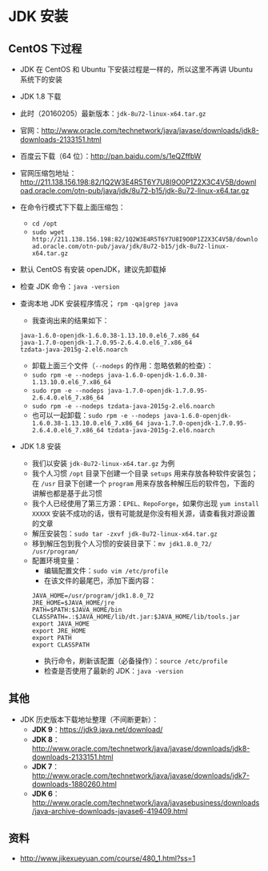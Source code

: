 # JDK 安装


## CentOS 下过程

- JDK 在 CentOS 和 Ubuntu 下安装过程是一样的，所以这里不再讲 Ubuntu 系统下的安装
- JDK 1.8 下载
 - 此时（20160205）最新版本：`jdk-8u72-linux-x64.tar.gz`
 - 官网：<http://www.oracle.com/technetwork/java/javase/downloads/jdk8-downloads-2133151.html>
 - 百度云下载（64 位）：<http://pan.baidu.com/s/1eQZffbW>
 - 官网压缩包地址：<http://211.138.156.198:82/1Q2W3E4R5T6Y7U8I9O0P1Z2X3C4V5B/download.oracle.com/otn-pub/java/jdk/8u72-b15/jdk-8u72-linux-x64.tar.gz>
 - 在命令行模式下下载上面压缩包：
    - `cd /opt`
    - `sudo wget http://211.138.156.198:82/1Q2W3E4R5T6Y7U8I9O0P1Z2X3C4V5B/download.oracle.com/otn-pub/java/jdk/8u72-b15/jdk-8u72-linux-x64.tar.gz`


- 默认 CentOS 有安装 openJDK，建议先卸载掉
 - 检查 JDK 命令：`java -version`
 - 查询本地 JDK 安装程序情况； `rpm -qa|grep java`
    - 我查询出来的结果如下：
   
    ```
    java-1.6.0-openjdk-1.6.0.38-1.13.10.0.el6_7.x86_64
    java-1.7.0-openjdk-1.7.0.95-2.6.4.0.el6_7.x86_64
    tzdata-java-2015g-2.el6.noarch
    ```

    - 卸载上面三个文件（`--nodeps` 的作用：忽略依赖的检查）：
    - `sudo rpm -e --nodeps java-1.6.0-openjdk-1.6.0.38-1.13.10.0.el6_7.x86_64`
    - `sudo rpm -e --nodeps java-1.7.0-openjdk-1.7.0.95-2.6.4.0.el6_7.x86_64`
    - `sudo rpm -e --nodeps tzdata-java-2015g-2.el6.noarch`
    - 也可以一起卸载：`sudo rpm -e --nodeps java-1.6.0-openjdk-1.6.0.38-1.13.10.0.el6_7.x86_64 java-1.7.0-openjdk-1.7.0.95-2.6.4.0.el6_7.x86_64 tzdata-java-2015g-2.el6.noarch`

- JDK 1.8 安装
    - 我们以安装 `jdk-8u72-linux-x64.tar.gz` 为例
    - 我个人习惯 `/opt` 目录下创建一个目录 `setups` 用来存放各种软件安装包；在 `/usr` 目录下创建一个 `program` 用来存放各种解压后的软件包，下面的讲解也都是基于此习惯
    - 我个人已经使用了第三方源：`EPEL、RepoForge`，如果你出现 `yum install XXXXX` 安装不成功的话，很有可能就是你没有相关源，请查看我对源设置的文章
    - 解压安装包：`sudo tar -zxvf jdk-8u72-linux-x64.tar.gz`
    - 移到解压包到我个人习惯的安装目录下：`mv jdk1.8.0_72/ /usr/program/`
    - 配置环境变量：
        - 编辑配置文件：`sudo vim /etc/profile`
        - 在该文件的最尾巴，添加下面内容：
        ```
        JAVA_HOME=/usr/program/jdk1.8.0_72
        JRE_HOME=$JAVA_HOME/jre
        PATH=$PATH:$JAVA_HOME/bin
        CLASSPATH=.:$JAVA_HOME/lib/dt.jar:$JAVA_HOME/lib/tools.jar
        export JAVA_HOME
        export JRE_HOME
        export PATH
        export CLASSPATH
        ```
        - 执行命令，刷新该配置（必备操作）：`source /etc/profile`
        - 检查是否使用了最新的 JDK：`java -version`

## 其他

- JDK 历史版本下载地址整理（不间断更新）：
    - **JDK 9**：<https://jdk9.java.net/download/>
    - **JDK 8**：<http://www.oracle.com/technetwork/java/javase/downloads/jdk8-downloads-2133151.html>
    - **JDK 7**：<http://www.oracle.com/technetwork/java/javase/downloads/jdk7-downloads-1880260.html>
    - **JDK 6**：<http://www.oracle.com/technetwork/java/javasebusiness/downloads/java-archive-downloads-javase6-419409.html>



## 资料

 - <http://www.jikexueyuan.com/course/480_1.html?ss=1>
 